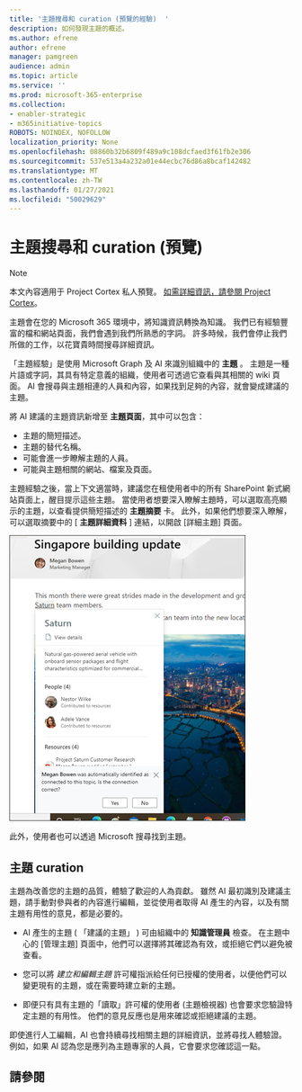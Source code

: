 ```yaml
---
title: '主題搜尋和 curation (預覽的經驗)  '
description: 如何發現主題的概述。
ms.author: efrene
author: efrene
manager: pamgreen
audience: admin
ms.topic: article
ms.service: ''
ms.prod: microsoft-365-enterprise
ms.collection:
- enabler-strategic
- m365initiative-topics
ROBOTS: NOINDEX, NOFOLLOW
localization_priority: None
ms.openlocfilehash: 08860b32b6809f489a9c108dcfaed3f61fb2e306
ms.sourcegitcommit: 537e513a4a232a01e44ecbc76d86a8bcaf142482
ms.translationtype: MT
ms.contentlocale: zh-TW
ms.lasthandoff: 01/27/2021
ms.locfileid: "50029629"
---
```

# <a name="topic-experiences-discovery-and-curation-preview"></a>主題搜尋和 curation (預覽) 

> [!Note] 
> 本文內容適用于 Project Cortex 私人預覽。 [如需詳細資訊，請參閱 Project Cortex](https://aka.ms/projectcortex)。

主題會在您的 Microsoft 365 環境中，將知識資訊轉換為知識。 我們已有經驗豐富的檔和網站頁面，我們會遇到我們所熟悉的字詞。 許多時候，我們會停止我們所做的工作，以花寶貴時間搜尋詳細資訊。

「主題經驗」是使用 Microsoft Graph 及 AI 來識別組織中的 **主題** 。  主題是一種片語或字詞，其具有特定意義的組織，使用者可透過它查看與其相關的 wiki 頁面。 AI 會搜尋與主題相連的人員和內容，如果找到足夠的內容，就會變成建議的主題。

將 AI 建議的主題資訊新增至 **主題頁面**，其中可以包含：
- 主題的簡短描述。
- 主題的替代名稱。
- 可能會進一步瞭解主題的人員。
- 可能與主題相關的網站、檔案及頁面。

主題經驗之後，當上下文適當時，建議您在租使用者中的所有 SharePoint 新式網站頁面上，醒目提示這些主題。 當使用者想要深入瞭解主題時，可以選取高亮顯示的主題，以查看提供簡短描述的 **主題摘要** 卡。 此外，如果他們想要深入瞭解，可以選取摘要中的 [ **主題詳細資料** ] 連結，以開啟 [詳細主題] 頁面。

![主題要聞](../media/knowledge-management/saturn.png) </br>

此外，使用者也可以透過 Microsoft 搜尋找到主題。


## <a name="topic-curation"></a>主題 curation

主題為改善您的主題的品質，體驗了歡迎的人為貢獻。 雖然 AI 最初識別及建議主題，請手動對參與者的內容進行編輯，並從使用者取得 AI 產生的內容，以及有關主題有用性的意見，都是必要的。

- AI 產生的主題 ( 「建議的主題」 ) 可由組織中的 **知識管理員** 檢查。 在主題中心的 [管理主題] 頁面中，他們可以選擇將其確認為有效，或拒絕它們以避免被查看。

- 您可以將 *建立和編輯主題* 許可權指派給任何已授權的使用者，以便他們可以變更現有的主題，或在需要時建立新的主題。 

- 即便只有具有主題的「讀取」許可權的使用者 (主題檢視器) 也會要求您驗證特定主題的有用性。 他們的意見反應也是用來確認或拒絕建議的主題。

即使進行人工編輯，AI 也會持續尋找相關主題的詳細資訊，並將尋找人體驗證。 例如，如果 AI 認為您是應列為主題專家的人員，它會要求您確認這一點。 



## <a name="see-also"></a>請參閱
